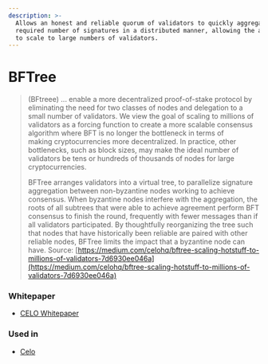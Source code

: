 ```yaml
---
description: >-
  Allows an honest and reliable quorum of validators to quickly aggregate the
  required number of signatures in a distributed manner, allowing the algorithm
  to scale to large numbers of validators.
---
```


# BFTree

> \(BFtreee\) ... enable a more decentralized proof-of-stake protocol by eliminating the need for two classes of nodes and delegation to a small number of validators. We view the goal of scaling to millions of validators as a forcing function to create a more scalable consensus  
> algorithm where BFT is no longer the bottleneck in terms of  
> making cryptocurrencies more decentralized. In practice, other bottlenecks, such as block sizes, may make the ideal number of validators be tens or hundreds of thousands of nodes for large cryptocurrencies.
>
> BFTree arranges validators into a virtual tree, to parallelize signature aggregation between non-byzantine nodes working to achieve consensus. When byzantine nodes interfere with the aggregation, the roots of all subtrees that were able to achieve agreement perform BFT consensus to finish the round, frequently with fewer messages than if all validators participated. By thoughtfully reorganizing the tree such that nodes that have historically been reliable are paired with other reliable nodes, BFTree limits the impact that a byzantine node can have. Source: [https://medium.com/celohq/bftree-scaling-hotstuff-to-millions-of-validators-7d6930ee046a](https://medium.com/celohq/bftree-scaling-hotstuff-to-millions-of-validators-7d6930ee046a)

### Whitepaper

* [CELO Whitepaper](https://storage.googleapis.com/celo_whitepapers/BFTree%20-%20Scaling%20HotStuff%20to%20Millions%20of%20Validators.pdf)

### Used in 

* [Celo](https://celo.org/)



